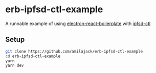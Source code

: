 erb-ipfsd-ctl-example
=====================

A runnable example of using [electron-react-boilerplate](https://github.com/electron-react-boilerplate/electron-react-boilerplate) with [ipfsd-ctl](https://github.com/ipfs/js-ipfsd-ctl)

## Setup

```bash
git clone https://github.com/amilajack/erb-ipfsd-ctl-example
cd erb-ipfsd-ctl-example
yarn
yarn dev
```
